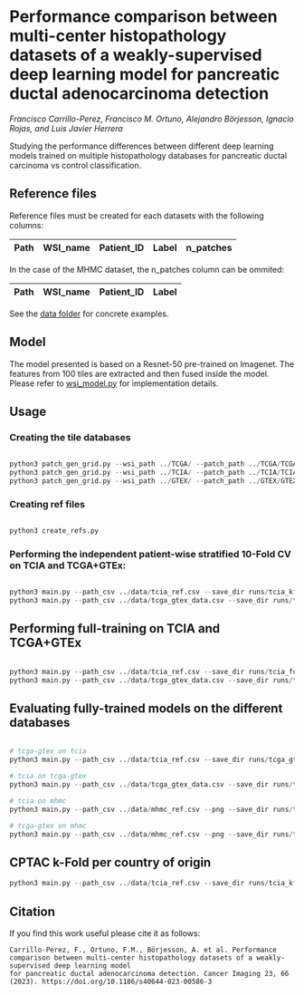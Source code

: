 # Performance comparison between multi-center histopathology datasets of a weakly-supervised deep learning model for pancreatic ductal adenocarcinoma detection

*Francisco Carrillo-Perez, Francisco M. Ortuno, Alejandro Börjesson, Ignacio Rojas, and Luis Javier Herrera*

Studying the performance differences between different deep learning models trained on multiple histopathology databases for pancreatic ductal carcinoma vs control classification.

## Reference files

Reference files must be created for each datasets with the following columns:

| Path | WSI_name | Patient_ID | Label | n_patches |
|------|----------|------------|-------|-----------|

In the case of the MHMC dataset, the n_patches column can be ommited:


| Path | WSI_name | Patient_ID | Label |
|------|----------|------------|-------|

See the [data folder](data/) for concrete examples.

## Model

The model presented is based on a Resnet-50 pre-trained on Imagenet. The features from 100 tiles are extracted and then fused inside the model. Please refer to [wsi_model.py](src/wsi_model.py) for implementation details.

## Usage

### Creating the tile databases

```python

python3 patch_gen_grid.py --wsi_path ../TCGA/ --patch_path ../TCGA/TCGA_256x256/ --mask_path ../TCGA/TCGA_Masks/ --patch_size 256 --max_patches_per_slide 4000
python3 patch_gen_grid.py --wsi_path ../TCIA/ --patch_path ../TCIA/TCIA_256x256/ --mask_path ../TCIA/TCIA_Masks/ --patch_size 256 --max_patches_per_slide 4000
python3 patch_gen_grid.py --wsi_path ../GTEX/ --patch_path ../GTEX/GTEX_256x256/ --mask_path ../GTEX/GTEX_Masks/ --patch_size 256 --max_patches_per_slide 4000

```

### Creating ref files

```python

python3 create_refs.py

```

### Performing the independent patient-wise stratified 10-Fold CV on TCIA and TCGA+GTEx:

```python

python3 main.py --path_csv ../data/tcia_ref.csv --save_dir runs/tcia_kfold --train --batch_size 4 --lr 1e-3 --bag_size 100 --max_patch_per_wsi 200 --log 0 --flag tcia_kfold
python3 main.py --path_csv ../data/tcga_gtex_data.csv --save_dir runs/tcgagtex_kfold --train --batch_size 4 --lr 1e-3 --bag_size 100 --max_patch_per_wsi 200 --log 0 --flag tcgagtex_kfold

```

## Performing full-training on TCIA and TCGA+GTEx

```python

python3 main.py --path_csv ../data/tcia_ref.csv --save_dir runs/tcia_fulltrain --fulltrain --batch_size 4 --lr 1e-3 --bag_size 100 --max_patch_per_wsi 200 --log 0 --flag tcia_fulltrain
python3 main.py --path_csv ../data/tcga_gtex_data.csv --save_dir runs/tcgagtex_fulltrain --fulltrain --batch_size 4 --lr 1e-3 --bag_size 100 --max_patch_per_wsi 200 --log 0 --flag tcgagtex_fulltrain

``` 

## Evaluating fully-trained models on the different databases

```python

# tcga-gtex on tcia
python3 main.py --path_csv ../data/tcia_ref.csv --save_dir runs/tcga_gtex_on --evaluate --batch_size 4 --lr 1e-3 --bag_size 100 --max_patch_per_wsi 100 --log 0 --flag tcgagtex_on_tcia --checkpoint runs/tcgagtex_fulltrain/model_dict_best.pt

# tcia on tcga-gtex
python3 main.py --path_csv ../data/tcga_gtex_data.csv --save_dir runs/tcia_on_tcgagtex --evaluate --batch_size 4 --lr 1e-3 --bag_size 100 --max_patch_per_wsi 100 --log 0 --flag tcia_on_tcgagtex --checkpoint runs/tcia_fulltrain/model_dict_best.pt

# tcia on mhmc
python3 main.py --path_csv ../data/mhmc_ref.csv --png --save_dir runs/tcia_on_mhmc --evaluate --batch_size 4 --lr 1e-3 --bag_size 100 --max_patch_per_wsi 100 --log 0 --flag tcia_on_mhmc --checkpoint runs/tcia_fulltrain/model_dict_best.pt

# tcga-gtex on mhmc
python3 main.py --path_csv ../data/mhmc_ref.csv --png --save_dir runs/tcgagtex_on_mhmc --evaluate --batch_size 4 --lr 1e-3 --bag_size 100 --max_patch_per_wsi 100 --log 0 --flag tcia_on_mhmc --checkpoint runs/tcgagtex_fulltrain/model_dict_best.pt

```
## CPTAC k-Fold per country of origin

```python
python3 main.py --path_csv ../data/tcia_ref.csv --save_dir runs/tcia_kfold_country --country --batch_size 4 --lr 1e-3 --bag_size 100 --max_patch_per_wsi 200 --log 0 --flag tcia_kfold_patient_country
```

## Citation

If you find this work useful please cite it as follows:

```
Carrillo-Perez, F., Ortuno, F.M., Börjesson, A. et al. Performance comparison between multi-center histopathology datasets of a weakly-supervised deep learning model
for pancreatic ductal adenocarcinoma detection. Cancer Imaging 23, 66 (2023). https://doi.org/10.1186/s40644-023-00586-3
```

